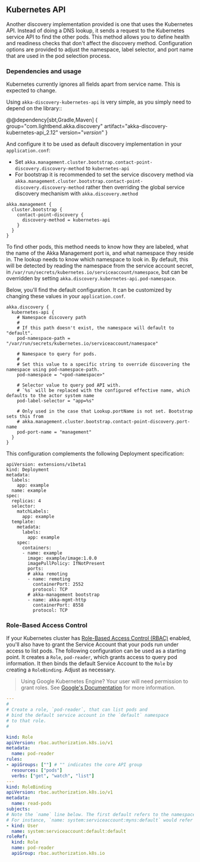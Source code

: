 ## Kubernetes API

Another discovery implementation provided is one that uses the Kubernetes API. Instead of doing a DNS lookup,
it sends a request to the Kubernetes service API to find the other pods. This method allows you to define health
and readiness checks that don't affect the discovery method. Configuration options are provided to adjust
the namespace, label selector, and port name that are used in the pod selection process.

### Dependencies and usage

Kubernetes currently ignores all fields apart from service name. This is expected to change.

Using `akka-discovery-kubernetes-api` is very simple, as you simply need to depend on the library::

@@dependency[sbt,Gradle,Maven] {
  group="com.lightbend.akka.discovery"
  artifact="akka-discovery-kubernetes-api_2.12"
  version="$version$"
}

And configure it to be used as default discovery implementation in your `application.conf`:

* Set `akka.management.cluster.bootstrap.contact-point-discovery.discovery-method` to `kubernetes-api`
* For bootstrap it is recommended to set the service discovery method via `akka.management.cluster.bootstrap.contact-point-discovery.discovery-method` rather then overriding the global service discovery mechanism with `akka.discovery.method`

```
akka.management {
  cluster.bootstrap {
    contact-point-discovery {
      discovery-method = kubernetes-api
    }
  }
}
```

To find other pods, this method needs to know how they are labeled, what the name of the Akka Management port is, and
what namespace they reside in. The lookup needs to know which namespace to look in. By default, this will be detected by reading the namespace from the service account secret, in `/var/run/secrets/kubernetes.io/serviceaccount/namespace`, but can be overridden by setting `akka.discovery.kubernetes-api.pod-namespace`.

Below, you'll find the default configuration. It can be customized by changing these values in your `application.conf`.

```
akka.discovery {
  kubernetes-api {
    # Namespace discovery path
    #
    # If this path doesn't exist, the namespace will default to "default".
    pod-namespace-path = "/var/run/secrets/kubernetes.io/serviceaccount/namespace"
  
    # Namespace to query for pods.
    #
    # Set this value to a specific string to override discovering the namespace using pod-namespace-path.
    pod-namespace = "<pod-namespace>"

    # Selector value to query pod API with.
    # `%s` will be replaced with the configured effective name, which defaults to the actor system name
    pod-label-selector = "app=%s"

    # Only used in the case that Lookup.portName is not set. Bootstrap sets this from
    # akka.management.cluster.bootstrap.contact-point-discovery.port-name
    pod-port-name = "management"
  }
}
```

This configuration complements the following Deployment specification:

```
apiVersion: extensions/v1beta1
kind: Deployment
metadata:
  labels:
    app: example
  name: example
spec:
  replicas: 4
  selector:
    matchLabels:
      app: example
  template:
    metadata:
      labels:
        app: example
    spec:
      containers:
      - name: example
        image: example/image:1.0.0
        imagePullPolicy: IfNotPresent
        ports:
        # akka remoting
        - name: remoting
          containerPort: 2552
          protocol: TCP
        # akka-management bootstrap
        - name: akka-mgmt-http
          containerPort: 8558
          protocol: TCP
```

### Role-Based Access Control

If your Kubernetes cluster has [Role-Based Access Control (RBAC)](https://kubernetes.io/docs/admin/authorization/rbac/)
enabled, you'll also have to grant the Service Account that your pods run under access to list pods. The following
configuration can be used as a starting point. It creates a `Role`, `pod-reader`, which grants access to query pod
information. It then binds the default Service Account to the `Role` by creating a `RoleBinding`.
Adjust as necessary.

> Using Google Kubernetes Engine? Your user will need permission to grant roles. See [Google's Documentation](https://cloud.google.com/kubernetes-engine/docs/how-to/role-based-access-control#prerequisites_for_using_role-based_access_control) for more information.

```yaml
---
#
# Create a role, `pod-reader`, that can list pods and
# bind the default service account in the `default` namespace
# to that role.
#

kind: Role
apiVersion: rbac.authorization.k8s.io/v1
metadata:
  name: pod-reader
rules:
- apiGroups: [""] # "" indicates the core API group
  resources: ["pods"]
  verbs: ["get", "watch", "list"]
---
kind: RoleBinding
apiVersion: rbac.authorization.k8s.io/v1
metadata:
  name: read-pods
subjects:
# Note the `name` line below. The first default refers to the namespace. The second refers to the service account name.
# For instance, `name: system:serviceaccount:myns:default` would refer to the default service account in namespace `myns`
- kind: User
  name: system:serviceaccount:default:default
roleRef:
  kind: Role
  name: pod-reader
  apiGroup: rbac.authorization.k8s.io
```

